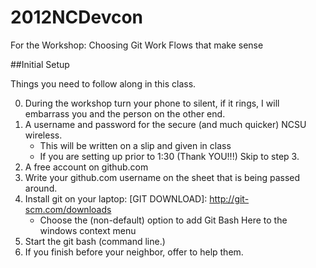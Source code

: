 2012NCDevcon
============

For the Workshop: Choosing Git Work Flows that make sense

##Initial Setup

Things you need to follow along in this class.

0. During the workshop turn your phone to silent, if it rings, I will embarrass you and the person on the other end.
1. A username and password for the secure (and much quicker) NCSU wireless.  
	* This will be written on a slip and given in class
	* If you are setting up prior to 1:30 (Thank YOU!!!) Skip to step 3.
2. A free account on github.com
3. Write your github.com username on the sheet that is being passed around.
4. Install git on your laptop: [GIT DOWNLOAD]: http://git-scm.com/downloads
	* Choose the (non-default) option to add Git Bash Here to the windows context menu
5. Start the git bash (command line.)
6. If you finish before your neighbor, offer to help them.
	
